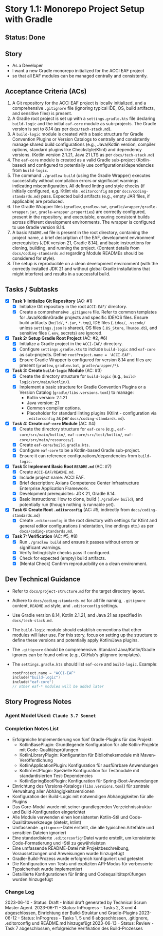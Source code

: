 # Story 1.1: Monorepo Project Setup with Gradle

## Status: Done

## Story

- As a Developer
- I want a new Gradle monorepo initialized for the ACCI EAF project
- so that all EAF modules can be managed centrally and consistently.

## Acceptance Criteria (ACs)

1. A Git repository for the ACCI EAF project is locally initialized, and a comprehensive `.gitignore` file (ignoring typical IDE, OS, build artifacts, and sensitive files) is present.
2. A Gradle root project is set up with a `settings.gradle.kts` file declaring `build-logic` and the initial `eaf-core` module as sub-projects. The Gradle version is set to 8.14 (as per `docs/tech-stack.md`).
3. A `build-logic` module is created with a basic structure for Gradle Convention Plugins or Version Catalogs to centrally and consistently manage shared build configurations (e.g., Java/Kotlin version, compiler options, standard plugins like Checkstyle/Klint) and dependency versions. (Kotlin version 2.1.21, Java 21 LTS as per `docs/tech-stack.md`)
4. The `eaf-core` module is created as a valid Gradle sub-project (Kotlin-based) and configured to potentially use configurations/dependencies from `build-logic`.
5. The command `./gradlew build` (using the Gradle Wrapper) executes successfully without compilation errors or significant warnings indicating misconfiguration. All defined linting and style checks (if initially configured, e.g. Ktlint via `.editorconfig` as per `docs/coding-standards.md`) pass. Expected build artifacts (e.g., empty JAR files, if applicable) are produced.
6. The Gradle Wrapper files (`gradlew`, `gradlew.bat`, `gradle/wrapper/gradle-wrapper.jar`, `gradle-wrapper.properties`) are correctly configured, present in the repository, and executable, ensuring consistent builds across different development environments. The wrapper is configured to use Gradle version 8.14.
7. A basic `README.md` file is present in the root directory, containing the project name, a brief description of the EAF, development environment prerequisites (JDK version 21, Gradle 8.14), and basic instructions for cloning, building, and running the project. (Content details from `docs/coding-standards.md` regarding Module READMEs should be considered for style).
8. The setup is reproducible on a clean development environment (with the correctly installed JDK 21 and without global Gradle installations that might interfere) and results in a successful build.

## Tasks / Subtasks

- [x] **Task 1: Initialize Git Repository** (AC: #1)
  - [x] Initialize Git repository in the root `ACCI-EAF/` directory.
  - [x] Create a comprehensive `.gitignore` file. Refer to common templates for Java/Kotlin/Gradle projects and specific IDE/OS files. Ensure build artifacts (`build/`, `*.jar`, `*.tmp`), IDE files (`.idea/`, `.vscode/` unless `settings.json` is shared), OS files (`.DS_Store`, `Thumbs.db`), and sensitive files (`.env`, secrets) are ignored.
- [x] **Task 2: Setup Gradle Root Project** (AC: #2, #6)
  - [x] Initialize a Gradle project in the `ACCI-EAF/` directory.
  - [x] Configure `settings.gradle.kts` to include `build-logic` and `eaf-core` as sub-projects. Define `rootProject.name = 'ACCI-EAF'`.
  - [x] Ensure Gradle Wrapper is configured for version 8.14 and files are present (`gradlew`, `gradlew.bat`, `gradle/wrapper/*`).
- [x] **Task 3: Create `build-logic` Module** (AC: #3)
  - [x] Create the directory structure for `build-logic` (e.g., `build-logic/src/main/kotlin/`).
  - [x] Implement a basic structure for Gradle Convention Plugins or a Version Catalog (`gradle/libs.versions.toml`) to manage:
    - Kotlin version: 2.1.21
    - Java version: 21
    - Common compiler options.
    - Placeholder for standard linting plugins (Ktlint - configuration via `.editorconfig` as per `docs/coding-standards.md`).
- [x] **Task 4: Create `eaf-core` Module** (AC: #4)
  - [x] Create the directory structure for `eaf-core` (e.g., `eaf-core/src/main/kotlin/`, `eaf-core/src/test/kotlin/`, `eaf-core/src/main/resources/`).
  - [x] Create `eaf-core/build.gradle.kts`.
  - [x] Configure `eaf-core` to be a Kotlin-based Gradle sub-project.
  - [x] Ensure it can reference configurations/dependencies from `build-logic`.
- [x] **Task 5: Implement Basic Root `README.md`** (AC: #7)
  - [x] Create `ACCI-EAF/README.md`.
  - [x] Include project name: ACCI EAF.
  - [x] Brief description: Axians Competence Center Infrastructure Enterprise Application Framework.
  - [x] Development prerequisites: JDK 21, Gradle 8.14.
  - [x] Basic instructions: How to clone, build (`./gradlew build`), and potentially run (though nothing is runnable yet).
- [x] **Task 6: Create Root `.editorconfig`** (AC: #5, indirectly from `docs/coding-standards.md`)
  - [x] Create `.editorconfig` in the root directory with settings for Ktlint and general editor configurations (indentation, line endings etc.) as per `docs/coding-standards.md`.
- [x] **Task 7: Verification** (AC: #5, #8)
  - [x] Run `./gradlew build` and ensure it passes without errors or significant warnings.
  - [x] Verify linting/style checks pass if configured.
  - [x] Check for expected (empty) build artifacts.
  - [x] (Mental Check) Confirm reproducibility on a clean environment.

## Dev Technical Guidance

- Refer to `docs/project-structure.md` for the target directory layout.
- Adhere to `docs/coding-standards.md` for all file naming, `.gitignore` content, `README.md` style, and `.editorconfig` settings.
- Use Gradle version 8.14, Kotlin 2.1.21, and Java 21 as specified in `docs/tech-stack.md`.
- The `build-logic` module should establish conventions that other modules will later use. For this story, focus on setting up the structure to define these versions and potentially apply Kotlin/Java plugins.
- The `.gitignore` should be comprehensive. Standard Java/Kotlin/Gradle ignores can be found online (e.g., GitHub\'s gitignore templates).
- The `settings.gradle.kts` should list `eaf-core` and `build-logic`. Example:

  ```kotlin
  rootProject.name = "ACCI-EAF"
  include("build-logic")
  include("eaf-core")
  // other eaf-* modules will be added later
  ```

## Story Progress Notes

### Agent Model Used: `Claude 3.7 Sonnet`

### Completion Notes List

- Erfolgreiche Implementierung von fünf Gradle-Plugins für das Projekt:
  - KotlinBasePlugin: Grundlegende Konfiguration für alle Kotlin-Projekte mit Code-Qualitätsprüfungen
  - KotlinLibraryPlugin: Konfiguration für Bibliotheksmodule mit Maven-Veröffentlichung
  - KotlinApplicationPlugin: Konfiguration für ausführbare Anwendungen
  - KotlinTestPlugin: Spezielle Konfiguration für Testmodule mit standardisierten Test-Dependencies
  - KotlinSpringBootPlugin: Konfiguration für Spring-Boot-Anwendungen
- Einrichtung des Versions-Katalogs (`libs.versions.toml`) für zentrale Verwaltung aller Abhängigkeitsversionen
- Konfiguration der Build-Logic mit notwendigen Abhängigkeiten für alle Plugins
- Das Core-Modul wurde mit seiner grundlegenden Verzeichnisstruktur und Build-Konfiguration eingerichtet
- Alle Module verwenden einen konsistenten Kotlin-Stil und Code-Qualitätswerkzeuge (detekt, ktlint)
- Umfassende `.gitignore`-Datei erstellt, die alle typischen Artefakte und sensiblen Dateien ignoriert
- Eine standardisierte `.editorconfig`-Datei wurde erstellt, um konsistente Code-Formatierung und -Stil zu gewährleisten
- Eine umfassende README-Datei mit Projektbeschreibung, Voraussetzungen und Anweisungen wurde hinzugefügt
- Gradle-Build-Prozess wurde erfolgreich konfiguriert und getestet
- Die Konfiguration von Tests und expliziten API-Modus für verbesserte Typsicherheit wurde implementiert
- Detaillierte Konfigurationen für linting und Codequalitätsprüfungen wurden hinzugefügt

### Change Log

2023-06-10 - Status: Draft - Initial draft generated by Technical Scrum Master Agent.
2023-06-11 - Status: InProgress - Tasks 2, 3 und 4 abgeschlossen, Einrichtung der Build-Struktur und Gradle-Plugins
2023-06-12 - Status: InProgress - Tasks 1, 5 und 6 abgeschlossen, .gitignore, .editorconfig und README.md hinzugefügt
2023-06-13 - Status: Review - Task 7 abgeschlossen, erfolgreiche Verifikation des Build-Prozesses

